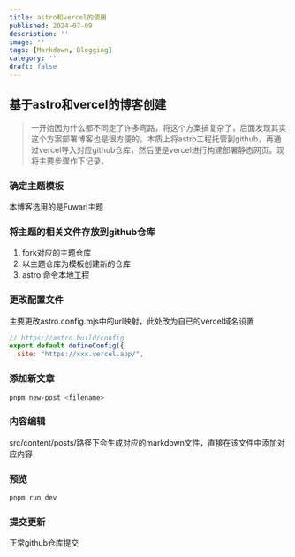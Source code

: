 ```yaml
---
title: astro和vercel的使用
published: 2024-07-09
description: ''
image: ''
tags: [Markdown, Blogging]
category: ''
draft: false 
---
```

## 基于astro和vercel的博客创建
> 一开始因为什么都不同走了许多弯路，将这个方案搞复杂了，后面发现其实这个方案部署博客也是很方便的，本质上将astro工程托管到github，再通过vercel导入对应github仓库，然后便是vercel进行构建部署静态网页。现将主要步骤作下记录。
### 确定主题模板
本博客选用的是Fuwari主题
### 将主题的相关文件存放到github仓库
1. fork对应的主题仓库
2. 以主题仓库为模板创建新的仓库
3. astro 命令本地工程
### 更改配置文件
主要更改astro.config.mjs中的url映射，此处改为自已的vercel域名设置
```js
// https://astro.build/config
export default defineConfig({
  site: "https://xxx.vercel.app/",
```
### 添加新文章
```bash
pnpm new-post <filename>
```
### 内容编辑
src/content/posts/路径下会生成对应的markdown文件，直接在该文件中添加对应内容
### 预览
```bash
pnpm run dev
```
### 提交更新
正常github仓库提交